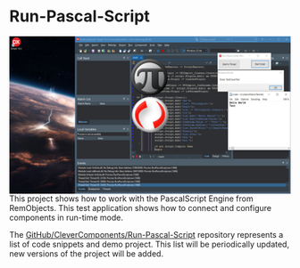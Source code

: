 # Run-Pascal-Script

<img align="left" src="Image\RunPascalScript.jpg"/>

This project shows how to work with the PascalScript Engine from RemObjects. This test application shows how to connect and configure components in run-time mode.

The [GitHub/CleverComponents/Run-Pascal-Script](https://github.com/CleverComponents/Run-Pascal-Script) repository represents a list of code snippets and demo project. This list will be periodically updated, new versions of the project will be added.

